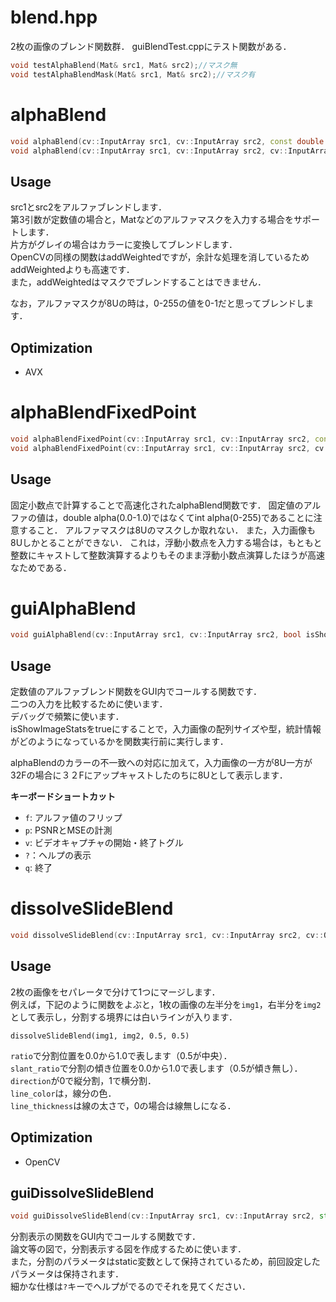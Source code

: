 blend.hpp
================
2枚の画像のブレンド関数群．
guiBlendTest.cppにテスト関数がある．
```cpp
void testAlphaBlend(Mat& src1, Mat& src2);//マスク無
void testAlphaBlendMask(Mat& src1, Mat& src2);//マスク有
```

# alphaBlend
```cpp
void alphaBlend(cv::InputArray src1, cv::InputArray src2, const double alpha, cv::OutputArray dest);
void alphaBlend(cv::InputArray src1, cv::InputArray src2, cv::InputArray alpha, cv::OutputArray dest);
```
## Usage
src1とsrc2をアルファブレンドします．  
第3引数が定数値の場合と，Matなどのアルファマスクを入力する場合をサポートします．  
片方がグレイの場合はカラーに変換してブレンドします．  
OpenCVの同様の関数はaddWeightedですが，余計な処理を消しているためaddWeightedよりも高速です．  
また，addWeightedはマスクでブレンドすることはできません．  

なお，アルファマスクが8Uの時は，0-255の値を0-1だと思ってブレンドします．
## Optimization
* AVX

# alphaBlendFixedPoint
```cpp
void alphaBlendFixedPoint(cv::InputArray src1, cv::InputArray src2, const int alpha/*0-255*/, cv::OutputArray dest);
void alphaBlendFixedPoint(cv::InputArray src1, cv::InputArray src2, cv::InputArray alpha, cv::OutputArray dest);
```
## Usage
固定小数点で計算することで高速化されたalphaBlend関数です．
固定値のアルファの値は，double alpha(0.0-1.0)ではなくてint alpha(0-255)であることに注意すること．
アルファマスクは8Uのマスクしか取れない．
また，入力画像も8Uしかとることができない．
これは，浮動小数点を入力する場合は，もともと整数にキャストして整数演算するよりもそのまま浮動小数点演算したほうが高速なためである．

# guiAlphaBlend
```cpp
void guiAlphaBlend(cv::InputArray src1, cv::InputArray src2, bool isShowImageStats = false, std::string wname = "alphaBlend");
```
## Usage
定数値のアルファブレンド関数をGUI内でコールする関数です．  
二つの入力を比較するために使います．  
デバッグで頻繁に使います．  
isShowImageStatsをtrueにすることで，入力画像の配列サイズや型，統計情報がどのようになっているかを関数実行前に実行します．  

alphaBlendのカラーの不一致への対応に加えて，入力画像の一方が8U一方が32Fの場合に３２Fにアップキャストしたのちに8Uとして表示します．  

**キーボードショートカット**

* `f`: アルファ値のフリップ
* `p`: PSNRとMSEの計測
* `v`: ビデオキャプチャの開始・終了トグル
* `?`：ヘルプの表示
* `q`: 終了

# dissolveSlideBlend
```cpp
void dissolveSlideBlend(cv::InputArray src1, cv::InputArray src2, cv::OutputArray dest, const double ratio = 0.5, const double slant_ratio = 0.4, const int direction = 0, cv::Scalar line_color = cv::Scalar::all(255), const int line_thickness = 2);
```
## Usage
2枚の画像をセパレータで分けて1つにマージします．  
例えば，下記のように関数をよぶと，1枚の画像の左半分を`img1`，右半分を`img2`として表示し，分割する境界には白いラインが入ります．  
```
dissolveSlideBlend(img1, img2, 0.5, 0.5)
```

`ratio`で分割位置を0.0から1.0で表します（0.5が中央）．  
`slant_ratio`で分割の傾き位置を0.0から1.0で表します（0.5が傾き無し）．  
`direction`が0で縦分割，1で横分割．  
`line_color`は，線分の色．  
`line_thickness`は線の太さで，0の場合は線無しになる．  

## Optimization
* OpenCV

## guiDissolveSlideBlend
```cpp
void guiDissolveSlideBlend(cv::InputArray src1, cv::InputArray src2, std::string wname = "dissolveSlideBlend");
```
分割表示の関数をGUI内でコールする関数です．  
論文等の図で，分割表示する図を作成するために使います．  
また，分割のパラメータはstatic変数として保持されているため，前回設定したパラメータは保持されます．  
細かな仕様は`?`キーでヘルプがでるのでそれを見てください．  






